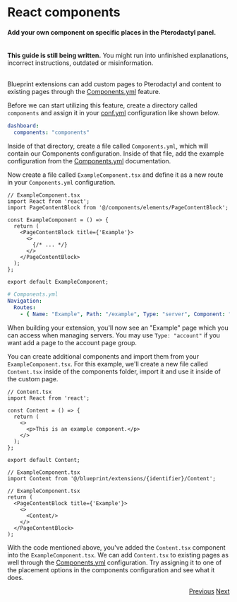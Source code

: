 # React components
<h4 class="fw-light">Add your own component on specific places in the Pterodactyl panel.</h4><br/>

<div class="alert mt-2 rounded-4 border" role="alert">
  <i class="bi bi-pin-angle-fill mb-1" style="font-size:23px; float: left;"></i>
  <div class="ps-3 ms-3"><b>This guide is still being written.</b> You might run into unfinished explanations, incorrect instructions, outdated or misinformation.</div>
</div><br/>

Blueprint extensions can add custom pages to Pterodactyl and content to existing pages through the [Components.yml](?page=documentation/componentsyml) feature.

Before we can start utilizing this feature, create a directory called `components` and assign it in your [conf.yml](?page=documentation/confyml) configuration like shown below.
```yaml
dashboard:
  components: "components"
```

Inside of that directory, create a file called `Components.yml`, which will contain our Components configuration. Inside of that file, add the example configuration from the [Components.yml](?page=documentation/componentsyml) documentation.

Now create a file called `ExampleComponent.tsx` and define it as a new route in your `Components.yml` configuration.
```tsx
// ExampleComponent.tsx
import React from 'react';
import PageContentBlock from '@/components/elements/PageContentBlock';

const ExampleComponent = () => {
  return (
    <PageContentBlock title={'Example'}>
      <>
        {/* ... */}
      </>
    </PageContentBlock>
  );
};

export default ExampleComponent;
```
```yaml
# Components.yml
Navigation:
  Routes:
    - { Name: "Example", Path: "/example", Type: "server", Component: "ExampleComponent" }
```
When building your extension, you'll now see an "Example" page which you can access when managing servers. You may use `Type: "account"` if you want add a page to the account page group.

You can create additional components and import them from your `ExampleComponent.tsx`. For this example, we'll create a new file called `Content.tsx` inside of the components folder, import it and use it inside of the custom page.
```tsx
// Content.tsx
import React from 'react';

const Content = () => {
  return (
    <>
      <p>This is an example component.</p>
    </>
  );
};

export default Content;
```
```tsx
// ExampleComponent.tsx
import Content from '@/blueprint/extensions/{identifier}/Content';
```
```tsx
// ExampleComponent.tsx
return (
  <PageContentBlock title={'Example'}>
    <>
      <Content/>
    </>
  </PageContentBlock>
);
```

With the code mentioned above, you've added the `Content.tsx` component into the `ExampleComponent.tsx`. We can add `Content.tsx` to existing pages as well through the [Components.yml](?page=documentation/componentsyml) configuration. Try assigning it to one of the placement options in the components configuration and see what it does.

<div class="btn-group docs-navigator" role="group" aria-label="Navigation" style="float: right">
  <a href="?page=developing-extensions/Dashboard-wrappers" class="btn btn-dark bg-light-subtle border-light-subtle">Previous</a>
  <a href="?page=developing-extensions/Packaging-extensions" class="btn btn-dark bg-light-subtle border-light-subtle">Next</a>
</div>
